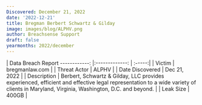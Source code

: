 ```yaml
---
Discovered: December 21, 2022
date: '2022-12-21'
title: Bregman Berbert Schwartz & Gilday
image: images/blog/ALPHV.png
author: Breachsense Support
draft: false
yearmonths: 2022/december
---
```



| Data Breach Report
------------:     |:-------------:    | :-----:|
| Victim      | bregmanlaw.com      | 
| Threat Actor      | ALPHV      | 
| Date Discovered      | Dec 21, 2022      | 
| Description      | Berbert, Schwartz & Gilday, LLC provides experienced, efficient and effective legal representation to a wide variety of clients in Maryland, Virginia, Washington, D.C. and beyond.      | 
| Leak Size      | 400GB      | 

